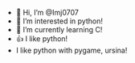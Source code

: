 - 👋 Hi, I’m @Imj0707
- 👀 I’m interested in python!
- 🌱 I’m currently learning C!
- 👍 I like python!
- I like python with pygame, ursina!

<!---
Imj0707/Imj0707 is a ✨ special ✨ repository because its `README.md` (this file) appears on your GitHub profile.
You can click the Preview link to take a look at your changes.
--->
